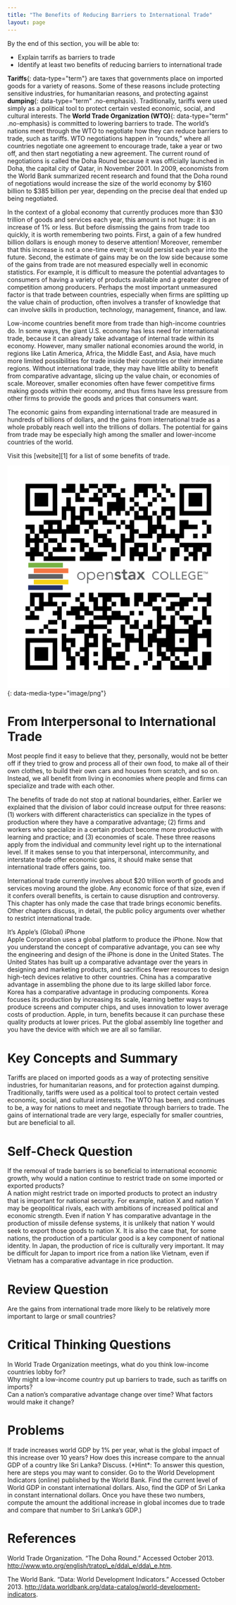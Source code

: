 ```yaml
---
title: "The Benefits of Reducing Barriers to International Trade"
layout: page
---
```



<div data-type="abstract" markdown="1">
By the end of this section, you will be able to:

* Explain tarrifs as barriers to trade
* Identify at least two benefits of reducing barriers to international trade

</div>

**Tariffs**{: data-type="term"} are taxes that governments place on imported goods for a variety of reasons. Some of these reasons include protecting sensitive industries, for humanitarian reasons, and protecting against **dumping**{: data-type="term" .no-emphasis}. Traditionally, tariffs were used simply as a political tool to protect certain vested economic, social, and cultural interests. The **World Trade Organization (WTO)**{: data-type="term" .no-emphasis} is committed to lowering barriers to trade. The world’s nations meet through the WTO to negotiate how they can reduce barriers to trade, such as tariffs. WTO negotiations happen in “rounds,” where all countries negotiate one agreement to encourage trade, take a year or two off, and then start negotiating a new agreement. The current round of negotiations is called the Doha Round because it was officially launched in Doha, the capital city of Qatar, in November 2001. In 2009, economists from the World Bank summarized recent research and found that the Doha round of negotiations would increase the size of the world economy by $160 billion to $385 billion per year, depending on the precise deal that ended up being negotiated.

In the context of a global economy that currently produces more than $30 trillion of goods and services each year, this amount is not huge: it is an increase of 1% or less. But before dismissing the gains from trade too quickly, it is worth remembering two points. <span data-type="list" data-list-type="bulleted"> <span data-type="item">First, a gain of a few hundred billion dollars is enough money to deserve attention! Moreover, remember that this increase is not a one-time event; it would persist each year into the future.</span> <span data-type="item">Second, the estimate of gains may be on the low side because some of the gains from trade are not measured especially well in economic statistics. For example, it is difficult to measure the potential advantages to consumers of having a variety of products available and a greater degree of competition among producers. Perhaps the most important unmeasured factor is that trade between countries, especially when firms are splitting up the value chain of production, often involves a transfer of knowledge that can involve skills in production, technology, management, finance, and law.</span> </span>

Low-income countries benefit more from trade than high-income countries do. In some ways, the giant U.S. economy has less need for international trade, because it can already take advantage of internal trade within its economy. However, many smaller national economies around the world, in regions like Latin America, Africa, the Middle East, and Asia, have much more limited possibilities for trade inside their countries or their immediate regions. Without international trade, they may have little ability to benefit from comparative advantage, slicing up the value chain, or economies of scale. Moreover, smaller economies often have fewer competitive firms making goods within their economy, and thus firms have less pressure from other firms to provide the goods and prices that consumers want.

The economic gains from expanding international trade are measured in hundreds of billions of dollars, and the gains from international trade as a whole probably reach well into the trillions of dollars. The potential for gains from trade may be especially high among the smaller and lower-income countries of the world.

<div data-type="note" class="economics linkup" markdown="1">
Visit this [website][1] for a list of some benefits of trade.

<span data-type="media" data-alt="QR Code representing a URL"> ![QR Code representing a URL](../resources/tradebenefits.png){: data-media-type="image/png"} </span>
</div>

# From Interpersonal to International Trade

Most people find it easy to believe that they, personally, would not be better off if they tried to grow and process all of their own food, to make all of their own clothes, to build their own cars and houses from scratch, and so on. Instead, we all benefit from living in economies where people and firms can specialize and trade with each other.

The benefits of trade do not stop at national boundaries, either. Earlier we explained that the division of labor could increase output for three reasons: (1) workers with different characteristics can specialize in the types of production where they have a comparative advantage; (2) firms and workers who specialize in a certain product become more productive with learning and practice; and (3) economies of scale. These three reasons apply from the individual and community level right up to the international level. If it makes sense to you that interpersonal, intercommunity, and interstate trade offer economic gains, it should make sense that international trade offers gains, too.

International trade currently involves about $20 trillion worth of goods and services moving around the globe. Any economic force of that size, even if it confers overall benefits, is certain to cause disruption and controversy. This chapter has only made the case that trade brings economic benefits. Other chapters discuss, in detail, the public policy arguments over whether to restrict international trade.

<div data-type="note" class="economics bringhome" markdown="1">
<div data-type="title">
It’s Apple’s (Global) iPhone
</div>
Apple Corporation uses a global platform to produce the iPhone. Now that you understand the concept of comparative advantage, you can see why the engineering and design of the iPhone is done in the United States. The United States has built up a comparative advantage over the years in designing and marketing products, and sacrifices fewer resources to design high-tech devices relative to other countries. China has a comparative advantage in assembling the phone due to its large skilled labor force. Korea has a comparative advantage in producing components. Korea focuses its production by increasing its scale, learning better ways to produce screens and computer chips, and uses innovation to lower average costs of production. Apple, in turn, benefits because it can purchase these quality products at lower prices. Put the global assembly line together and you have the device with which we are all so familiar.

</div>

# Key Concepts and Summary

Tariffs are placed on imported goods as a way of protecting sensitive industries, for humanitarian reasons, and for protection against dumping. Traditionally, tariffs were used as a political tool to protect certain vested economic, social, and cultural interests. The WTO has been, and continues to be, a way for nations to meet and negotiate through barriers to trade. The gains of international trade are very large, especially for smaller countries, but are beneficial to all.

# Self-Check Question

<div data-type="exercise">
<div data-type="problem" markdown="1">
If the removal of trade barriers is so beneficial to international economic growth, why would a nation continue to restrict trade on some imported or exported products?

</div>
<div data-type="solution" markdown="1">
A nation might restrict trade on imported products to protect an industry that is important for national security. For example, nation X and nation Y may be geopolitical rivals, each with ambitions of increased political and economic strength. Even if nation Y has comparative advantage in the production of missile defense systems, it is unlikely that nation Y would seek to export those goods to nation X. It is also the case that, for some nations, the production of a particular good is a key component of national identity. In Japan, the production of rice is culturally very important. It may be difficult for Japan to import rice from a nation like Vietnam, even if Vietnam has a comparative advantage in rice production.

</div>
</div>

# Review Question

<div data-type="exercise">
<div data-type="problem" markdown="1">
Are the gains from international trade more likely to be relatively more important to large or small countries?

</div>
</div>

# Critical Thinking Questions

<div data-type="exercise">
<div data-type="problem" markdown="1">
In World Trade Organization meetings, what do you think low-income countries lobby for?

</div>
</div>

<div data-type="exercise">
<div data-type="problem" markdown="1">
Why might a low-income country put up barriers to trade, such as tariffs on imports?

</div>
</div>

<div data-type="exercise">
<div data-type="problem" markdown="1">
Can a nation’s comparative advantage change over time? What factors would make it change?

</div>
</div>

# Problems

<div data-type="exercise">
<div data-type="problem" markdown="1">
If trade increases world GDP by 1% per year, what is the global impact of this increase over 10 years? How does this increase compare to the annual GDP of a country like Sri Lanka? Discuss. (*Hint*: To answer this question, here are steps you may want to consider. Go to the World Development Indicators (online) published by the World Bank. Find the current level of World GDP in constant international dollars. Also, find the GDP of Sri Lanka in constant international dollars. Once you have these two numbers, compute the amount the additional increase in global incomes due to trade and compare that number to Sri Lanka’s GDP.)

</div>
</div>

# References

World Trade Organization. “The Doha Round.” Accessed October 2013. http://www.wto.org/english/tratop\_e/dda\_e/dda\_e.htm.

The World Bank. “Data: World Development Indicators.” Accessed October 2013. http://data.worldbank.org/data-catalog/world-development-indicators.



[1]: http://openstaxcollege.org/l/tradebenefits

